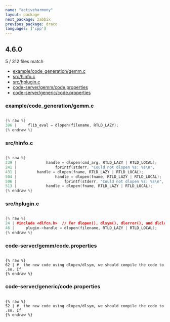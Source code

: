 ```yaml
---
name: "activeharmony"
layout: package
next_package: zabbix
previous_package: draco
languages: ['cpp']
---
```

## 4.6.0
5 / 312 files match

 - [example/code_generation/gemm.c](#examplecode_generationgemmc)
 - [src/hinfo.c](#srchinfoc)
 - [src/hplugin.c](#srchpluginc)
 - [code-server/gemm/code.properties](#code-servergemmcodeproperties)
 - [code-server/generic/code.properties](#code-servergenericcodeproperties)

### example/code_generation/gemm.c

```cpp

{% raw %}
396 |     flib_eval = dlopen(filename, RTLD_LAZY);
{% endraw %}

```
### src/hinfo.c

```cpp

{% raw %}
239 |             handle = dlopen(cmd_arg, RTLD_LAZY | RTLD_LOCAL);
241 |                 fprintf(stderr, "Could not dlopen %s: %s\n",
431 |         handle = dlopen(fname, RTLD_LAZY | RTLD_LOCAL);
504 |                 handle = dlopen(fname, RTLD_LAZY | RTLD_LOCAL);
506 |                     fprintf(stderr, "Could not dlopen %s: %s\n",
513 |             handle = dlopen(fname, RTLD_LAZY | RTLD_LOCAL);
{% endraw %}

```
### src/hplugin.c

```cpp

{% raw %}
24 | #include <dlfcn.h>  // For dlopen(), dlsym(), dlerror(), and dlclose().
46 |     plugin->handle = dlopen(filename, RTLD_LAZY | RTLD_LOCAL);
{% endraw %}

```
### code-server/gemm/code.properties

```

{% raw %}
62 | #  the new code using dlopen/dlsym, we should compile the code to .so. If
{% endraw %}

```
### code-server/generic/code.properties

```

{% raw %}
52 | #  the new code using dlopen/dlsym, we should compile the code to .so. If
{% endraw %}

```